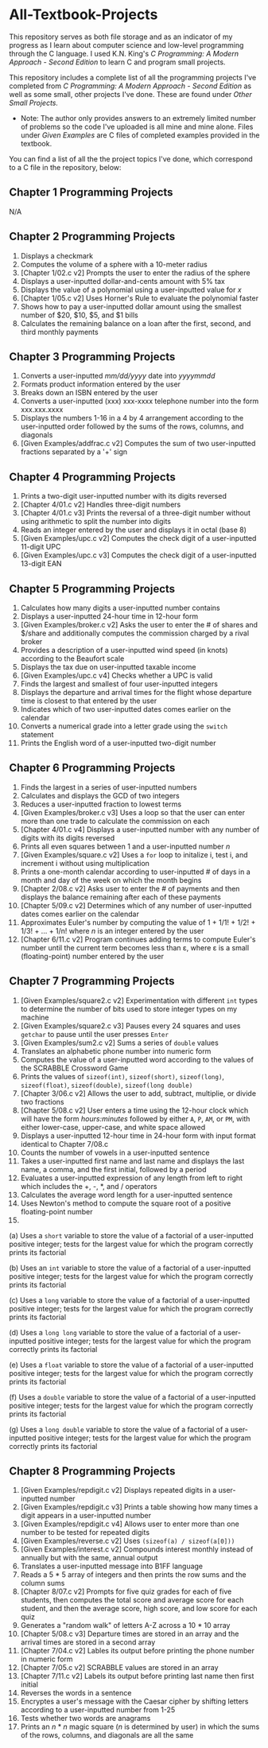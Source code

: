 # All-Textbook-Projects
This repository serves as both file storage and as an indicator of my progress as I learn about computer science and low-level programming through the C language. I used K.N. King's *C Programming: A Modern Approach - Second Edition* to learn C and program small projects. 

This repository includes a complete list of all the programming projects I've completed from *C Programming: A Modern Approach - Second Edition* as well as some small, other projects I've done. These are found under *Other Small Projects.*

* Note: The author only provides answers to an extremely limited number of problems so the code I've uploaded is all mine and mine alone. Files under *Given Examples* are C files of completed examples provided in the textbook.

You can find a list of all the the project topics I've done, which correspond to a C file in the repository, below:

## Chapter 1 Programming Projects
N/A

## Chapter 2 Programming Projects
1.  Displays a checkmark
2.  Computes the volume of a sphere with a 10-meter radius
3. \[Chapter 1/02.c v2] Prompts the user to enter the radius of the sphere
4.  Displays a user-inputted dollar-and-cents amount with 5% tax
5.  Displays the value of a polynomial using a user-inputted value for *x*
6. \[Chapter 1/05.c v2] Uses Horner's Rule to evaluate the polynomial faster
7.  Shows how to pay a user-inputted dollar amount using the smallest number of $20, $10, $5, and $1 bills
8.  Calculates the remaining balance on a loan after the first, second, and third monthly payments

## Chapter 3 Programming Projects
1.  Converts a user-inputted *mm/dd/yyyy* date into *yyyymmdd*
2.  Formats product information entered by the user
3.  Breaks down an ISBN entered by the user
4.  Converts a user-inputted (xxx) xxx-xxxx telephone number into the form xxx.xxx.xxxx
5.  Displays the numbers 1-16 in a 4 by 4 arrangement according to the user-inputted order followed by the sums of the rows, columns, and diagonals
6. \[Given Examples/addfrac.c v2] Computes the sum of two user-inputted fractions separated by a '+' sign

## Chapter 4 Programming Projects
1.  Prints a two-digit user-inputted number with its digits reversed
2.  \[Chapter 4/01.c v2] Handles three-digit numbers
3.  \[Chapter 4/01.c v3] Prints the reversal of a three-digit number without using arithmetic to split the number into digits
4.  Reads an integer entered by the user and displays it in octal (base 8)
5.  \[Given Examples/upc.c v2] Computes the check digit of a user-inputted 11-digit UPC 
6.  \[Given Examples/upc.c v3] Computes the check digit of a user-inputted 13-digit EAN

## Chapter 5 Programming Projects
1.  Calculates how many digits a user-inputted number contains
2.  Displays a user-inputted 24-hour time in 12-hour form
3. \[Given Examples/broker.c v2] Asks the user to enter the # of shares and $/share and additionally computes the commission charged by a rival broker 
4.  Provides a description of a user-inputted wind speed (in knots) according to the Beaufort scale
5.  Displays the tax due on user-inputted taxable income
6. \[Given Examples/upc.c v4] Checks whether a UPC is valid
7.  Finds the largest and smallest of four user-inputted integers
8.  Displays the departure and arrival times for the flight whose departure time is closest to that entered by the user
9.  Indicates which of two user-inputted dates comes earlier on the calendar
10. Converts a numerical grade into a letter grade using the ```switch``` statement
11. Prints the English word of a user-inputted two-digit number

## Chapter 6 Programming Projects
1.  Finds the largest in a series of user-inputted numbers
2.  Calculates and displays the GCD of two integers
3.  Reduces a user-inputted fraction to lowest terms
4. \[Given Examples/broker.c v3] Uses a loop so that the user can enter more than one trade to calculate the commission on each
5. \[Chapter 4/01.c v4] Displays a user-inputted number with any number of digits with its digits reversed
6.  Prints all even squares between 1 and a user-inputted number *n*
7. \[Given Examples/square.c v2] Uses a ```for``` loop to initalize i, test i, and increment i without using multiplication
8.  Prints a one-month calendar according to user-inputted # of days in a month and day of the week on which the month begins
9. \[Chapter 2/08.c v2] Asks user to enter the # of payments and then displays the balance remaining after each of these payments
10. \[Chapter 5/09.c v2] Determines which of any number of user-inputted dates comes earlier on the calendar
11. Approximates Euler's number by computing the value of 1 + 1/1! + 1/2! + 1/3! + ... + 1/n! where *n* is an integer entered by the user
12. \[Chapter 6/11.c v2] Program continues adding terms to compute Euler's number until the current term becomes less than ε, where ε is a small (floating-point) number entered by the user

## Chapter 7 Programming Projects
1. \[Given Examples/square2.c v2] Experimentation with different ```int``` types to determine the number of bits used to store integer types on my machine
2. \[Given Examples/square2.c v3] Pauses every 24 squares and uses ```getchar``` to pause until the user presses ```Enter```
3. \[Given Examples/sum2.c v2] Sums a series of ```double``` values
4.  Translates an alphabetic phone number into numeric form
5.  Computes the value of a user-inputted word according to the values of the SCRABBLE Crossword Game
6.  Prints the values of ```sizeof(int)```, ```sizeof(short)```, ```sizeof(long)```, ```sizeof(float)```, ```sizeof(double)```, ```sizeof(long double)```
7. \[Chapter 3/06.c v2] Allows the user to add, subtract, multiplie, or divide two fractions
8. \[Chapter 5/08.c v2] User enters a time using the 12-hour clock which will have the form *hours:minutes* followed by either ```A```, ```P```, ```AM```, or ```PM```, with      either lower-case, upper-case, and white space allowed
9.  Displays a user-inputted 12-hour time in 24-hour form with input format identical to Chapter 7/08.c
10. Counts the number of vowels in a user-inputted sentence
11. Takes a user-inputted first name and last name and displays the last name, a comma, and the first initial, followed by a period
12. Evaluates a user-inputted expression of any length from left to right which includes the +, -, \*, and / operators
13. Calculates the average word length for a user-inputted sentence
14. Uses Newton's method to compute the square root of a positive floating-point number
15. 
  (a) Uses a ```short``` variable to store the value of a factorial of a user-inputted positive integer; tests for the largest value for which the program correctly prints its    factorial
  
  (b) Uses an ```int``` variable to store the value of a factorial of a user-inputted positive integer; tests for the largest value for which the program correctly prints its    factorial
  
  (c) Uses a ```long``` variable to store the value of a factorial of a user-inputted positive integer; tests for the largest value for which the program correctly prints its    factorial
  
  (d) Uses a ```long long``` variable to store the value of a factorial of a user-inputted positive integer; tests for the largest value for which the program correctly prints its factorial
  
  (e) Uses a ```float``` variable to store the value of a factorial of a user-inputted positive integer; tests for the largest value for which the program correctly prints its    factorial
  
  (f) Uses a ```double``` variable to store the value of a factorial of a user-inputted positive integer; tests for the largest value for which the program correctly prints its factorial 
  
  (g) Uses a ```long double``` variable to store the value of a factorial of a user-inputted positive integer; tests for the largest value for which the program correctly prints its factorial 
    
## Chapter 8 Programming Projects
1. \[Given Examples/repdigit.c v2] Displays repeated digits in a user-inputted number
2. \[Given Examples/repdigit.c v3] Prints a table showing how many times a digit appears in a user-inputted number
3. \[Given Examples/repdigit.c v4] Allows user to enter more than one number to be tested for repeated digits 
4. \[Given Examples/reverse.c v2] Uses ```(sizeof(a) / sizeof(a[0]))``` 
5. \[Given Examples/interest.c v2] Compounds interest monthly instead of annually but with the same, annual output
6.  Translates a user-inputted message into B1FF language
7.  Reads a 5 * 5 array of integers and then prints the row sums and the column sums
8. \[Chapter 8/07.c v2] Prompts for five quiz grades for each of five students, then computes the total score and average score for each student, and then the average score, high score, and low score for each quiz
9.  Generates a "random walk" of letters A-Z across a 10 * 10 array
10. \[Chapter 5/08.c v3] Departure times are stored in an array and the arrival times are stored in a second array
11. \[Chapter 7/04.c v2] Lables its output before printing the phone number in numeric form
12. \[Chapter 7/05.c v2] SCRABBLE values are stored in an array
13. \[Chapter 7/11.c v2] Labels its output before printing last name then first initial
14. Reverses the words in a sentence
15. Encryptes a user's message with the Caesar cipher by shifting letters according to a user-inputted number from 1-25
16. Tests whether two words are anagrams
17. Prints an *n* * *n* magic square (*n* is determined by user) in which the sums of the rows, columns, and diagonals are all the same 

